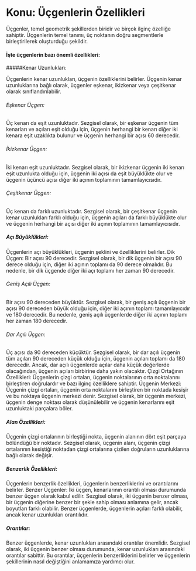 # Konu: Üçgenlerin Özellikleri

Üçgenler, temel geometrik şekillerden biridir ve birçok ilginç özelliğe sahiptir. Üçgenlerin temel tanımı, üç noktanın doğru segmentlerle birleştirilerek oluşturduğu şekildir. 

#### İşte üçgenlerin bazı önemli özellikleri:

#####Kenar Uzunlukları: 

  Üçgenlerin kenar uzunlukları, üçgenin özelliklerini belirler. Üçgenin kenar uzunluklarına bağlı olarak, üçgenler eşkenar, ikizkenar veya çeşitkenar olarak sınıflandırılabilir.

###### Eşkenar Üçgen: 

  Üç kenarı da eşit uzunluktadır. Sezgisel olarak, bir eşkenar üçgenin tüm kenarları ve açıları eşit olduğu için, üçgenin herhangi bir kenarı diğer iki kenara eşit uzaklıkta bulunur ve üçgenin herhangi bir açısı 60 derecedir.

###### İkizkenar Üçgen: 

  İki kenarı eşit uzunluktadır. Sezgisel olarak, bir ikizkenar üçgenin iki kenarı eşit uzunlukta olduğu için, üçgenin iki açısı da eşit büyüklükte olur ve üçgenin üçüncü açısı diğer iki açının toplamının tamamlayıcısıdır.

###### Çeşitkenar Üçgen: 
  
  Üç kenarı da farklı uzunluktadır. Sezgisel olarak, bir çeşitkenar üçgenin kenar uzunlukları farklı olduğu için, üçgenin açıları da farklı büyüklükte olur ve üçgenin herhangi bir açısı diğer iki açının toplamının tamamlayıcısıdır.

##### Açı Büyüklükleri: 

  Üçgenlerin açı büyüklükleri, üçgenin şeklini ve özelliklerini belirler.
Dik Üçgen: Bir açısı 90 derecedir. Sezgisel olarak, bir dik üçgenin bir açısı 90 derece olduğu için, diğer iki açının toplamı da 90 derece olmalıdır. Bu nedenle, bir dik üçgende diğer iki açı toplamı her zaman 90 derecedir.

###### Geniş Açılı Üçgen: 
  
  Bir açısı 90 dereceden büyüktür. Sezgisel olarak, bir geniş açılı üçgenin bir açısı 90 dereceden büyük olduğu için, diğer iki açının toplamı tamamlayıcıdır ve 180 derecedir. Bu nedenle, geniş açılı üçgenlerde diğer iki açının toplamı her zaman 180 derecedir.

###### Dar Açılı Üçgen: 
  
  Üç açısı da 90 dereceden küçüktür. Sezgisel olarak, bir dar açılı üçgenin tüm açıları 90 dereceden küçük olduğu için, üçgenin açıları toplamı da 180 derecedir. Ancak, dar açılı üçgenlerde açılar daha küçük değerlerde olacağından, üçgenin açıları birbirine daha yakın olacaktır.
Çizgi Ortağının Özellikleri: Üçgenlerin çizgi ortaları, üçgenin noktalarının orta noktalarını birleştiren doğrulardır ve bazı ilginç özelliklere sahiptir.
Üçgenin Merkezi: Üçgenin çizgi ortaları, üçgenin orta noktalarını birleştiren bir noktada kesişir ve bu noktaya üçgenin merkezi denir. Sezgisel olarak, bir üçgenin merkezi, üçgenin denge noktası olarak düşünülebilir ve üçgenin kenarlarını eşit uzunluktaki parçalara böler.

##### Alan Özellikleri: 
  
  Üçgenin çizgi ortalarının birleştiği nokta, üçgenin alanının dört eşit parçaya bölündüğü bir noktadır. Sezgisel olarak, üçgenin alanı, üçgenin çizgi ortalarının kesiştiği noktadan çizgi ortalarına çizilen doğruların uzunluklarına bağlı olarak değişir.

##### Benzerlik Özellikleri: 

  Üçgenlerin benzerlik özellikleri, üçgenlerin benzerliklerini ve orantılarını belirler.
Benzer Üçgenler: İki üçgen, kenarlarının orantılı olması durumunda benzer üçgen olarak kabul edilir. Sezgisel olarak, iki üçgenin benzer olması, bir üçgenin diğerine benzer bir şekle sahip olması anlamına gelir, ancak boyutları farklı olabilir. Benzer üçgenlerde, üçgenlerin açıları farklı olabilir, ancak kenar uzunlukları orantılıdır.

##### Orantılar: 

  Benzer üçgenlerde, kenar uzunlukları arasındaki orantılar önemlidir. Sezgisel olarak, iki üçgenin benzer olması durumunda, kenar uzunlukları arasındaki orantılar sabittir. Bu orantılar, üçgenlerin benzerliklerini belirler ve üçgenlerin şekillerinin nasıl değiştiğini anlamamıza yardımcı olur.

